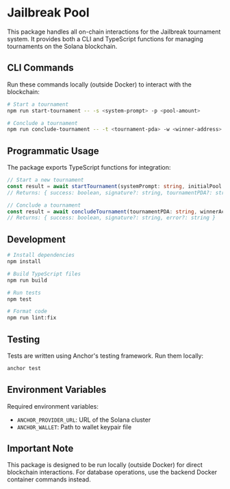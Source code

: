 # Jailbreak Pool

This package handles all on-chain interactions for the Jailbreak tournament system. It provides both a CLI and TypeScript functions for managing tournaments on the Solana blockchain.

## CLI Commands

Run these commands locally (outside Docker) to interact with the blockchain:

```bash
# Start a tournament
npm run start-tournament -- -s <system-prompt> -p <pool-amount>

# Conclude a tournament
npm run conclude-tournament -- -t <tournament-pda> -w <winner-address>
```

## Programmatic Usage

The package exports TypeScript functions for integration:

```typescript
// Start a new tournament
const result = await startTournament(systemPrompt: string, initialPool: number);
// Returns: { success: boolean, signature?: string, tournamentPDA?: string, error?: string }

// Conclude a tournament
const result = await concludeTournament(tournamentPDA: string, winnerAccount: string);
// Returns: { success: boolean, signature?: string, error?: string }
```

## Development

```bash
# Install dependencies
npm install

# Build TypeScript files
npm run build

# Run tests
npm test

# Format code
npm run lint:fix
```

## Testing

Tests are written using Anchor's testing framework. Run them locally:

```bash
anchor test
```

## Environment Variables

Required environment variables:
- `ANCHOR_PROVIDER_URL`: URL of the Solana cluster
- `ANCHOR_WALLET`: Path to wallet keypair file

## Important Note

This package is designed to be run locally (outside Docker) for direct blockchain interactions. For database operations, use the backend Docker container commands instead.
